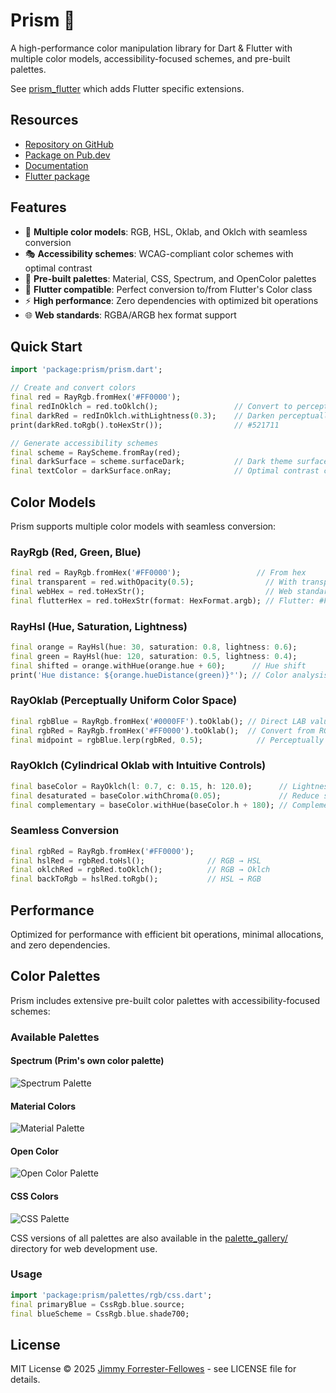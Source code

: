# Prism 🌈

A high-performance color manipulation library for Dart & Flutter with multiple color models, accessibility-focused schemes, and pre-built palettes.

See [prism_flutter](https://pub.dev/packages/prism_flutter) which adds Flutter specific extensions.

## Resources

- [Repository on GitHub](https://github.com/jimmyff/prism/tree/main/packages/prism)
- [Package on Pub.dev](https://pub.dev/packages/prism)
- [Documentation](https://pub.dev/documentation/prism/latest/)
- [Flutter package](https://pub.dev/packages/prism_flutter)

## Features

- 🎨 **Multiple color models**: RGB, HSL, Oklab, and Oklch with seamless conversion
- 🎭 **Accessibility schemes**: WCAG-compliant color schemes with optimal contrast
- 🎨 **Pre-built palettes**: Material, CSS, Spectrum, and OpenColor palettes
- 📱 **Flutter compatible**: Perfect conversion to/from Flutter's Color class
- ⚡ **High performance**: Zero dependencies with optimized bit operations
- 🌐 **Web standards**: RGBA/ARGB hex format support


## Quick Start

```dart
import 'package:prism/prism.dart';

// Create and convert colors
final red = RayRgb.fromHex('#FF0000');
final redInOklch = red.toOklch();                 // Convert to perceptual color space
final darkRed = redInOklch.withLightness(0.3);    // Darken perceptually 
print(darkRed.toRgb().toHexStr());                // #521711

// Generate accessibility schemes
final scheme = RayScheme.fromRay(red);
final darkSurface = scheme.surfaceDark;           // Dark theme surface
final textColor = darkSurface.onRay;              // Optimal contrast color
```


## Color Models

Prism supports multiple color models with seamless conversion:

### RayRgb (Red, Green, Blue)
```dart
final red = RayRgb.fromHex('#FF0000');                 // From hex
final transparent = red.withOpacity(0.5);                // With transparency
final webHex = red.toHexStr();                           // Web standard: #FF0000
final flutterHex = red.toHexStr(format: HexFormat.argb); // Flutter: #FFFF0000
```

### RayHsl (Hue, Saturation, Lightness)
```dart
final orange = RayHsl(hue: 30, saturation: 0.8, lightness: 0.6);
final green = RayHsl(hue: 120, saturation: 0.5, lightness: 0.4);
final shifted = orange.withHue(orange.hue + 60);      // Hue shift
print('Hue distance: ${orange.hueDistance(green)}°'); // Color analysis: 90.0°
```

### RayOklab (Perceptually Uniform Color Space)
```dart
final rgbBlue = RayRgb.fromHex('#0000FF').toOklab(); // Direct LAB values
final rgbRed = RayRgb.fromHex('#FF0000').toOklab();  // Convert from RGB
final midpoint = rgbBlue.lerp(rgbRed, 0.5);            // Perceptually uniform interpolation
```

### RayOklch (Cylindrical Oklab with Intuitive Controls)
```dart
final baseColor = RayOklch(l: 0.7, c: 0.15, h: 120.0);      // Lightness, Chroma, Hue
final desaturated = baseColor.withChroma(0.05);             // Reduce saturation
final complementary = baseColor.withHue(baseColor.h + 180); // Complementary color
```

### Seamless Conversion
```dart
final rgbRed = RayRgb.fromHex('#FF0000');
final hslRed = rgbRed.toHsl();              // RGB → HSL
final oklchRed = rgbRed.toOklch();          // RGB → Oklch  
final backToRgb = hslRed.toRgb();           // HSL → RGB
```


## Performance

Optimized for performance with efficient bit operations, minimal allocations, and zero dependencies.

## Color Palettes

Prism includes extensive pre-built color palettes with accessibility-focused schemes:

### Available Palettes

#### Spectrum (Prim's own color palette)
![Spectrum Palette](https://raw.githubusercontent.com/jimmyff/prism/refs/heads/main/palette_gallery/Spectrum.png)

#### Material Colors
![Material Palette](https://raw.githubusercontent.com/jimmyff/prism/refs/heads/main/palette_gallery/Material.png)

#### Open Color
![Open Color Palette](https://raw.githubusercontent.com/jimmyff/prism/refs/heads/main/palette_gallery/OpenColor.png)

#### CSS Colors  
![CSS Palette](https://raw.githubusercontent.com/jimmyff/prism/refs/heads/main/palette_gallery/Css.png)

CSS versions of all palettes are also available in the [palette_gallery/](https://github.com/jimmyff/prism/tree/main/palette_gallery/) directory for web development use.

### Usage

```dart
import 'package:prism/palettes/rgb/css.dart';
final primaryBlue = CssRgb.blue.source;
final blueScheme = CssRgb.blue.shade700;
```


## License

MIT License © 2025 [Jimmy Forrester-Fellowes](https://github.com/jimmyff) - see LICENSE file for details.